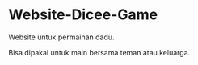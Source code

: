 # Website-Dicee-Game
Website untuk permainan dadu.

Bisa dipakai untuk main bersama teman atau keluarga.
